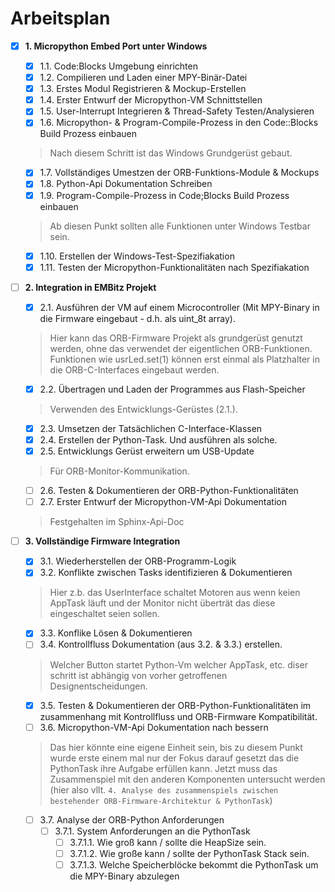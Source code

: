 # Arbeitsplan

- [x] **1. Micropython Embed Port unter Windows**
    - [x] 1.1. Code:Blocks Umgebung einrichten  
    - [x] 1.2. Compilieren und Laden einer MPY-Binär-Datei  
    - [x] 1.3. Erstes Modul Registrieren & Mockup-Erstellen  
    - [x] 1.4. Erster Entwurf der Micropython-VM Schnittstellen
    - [x] 1.5. User-Interrupt Integrieren & Thread-Safety Testen/Analysieren  
    - [x] 1.6. Micropython- & Program-Compile-Prozess in den Code::Blocks Build Prozess einbauen  
    > Nach diesem Schritt ist das Windows Grundgerüst gebaut. 
    - [x] 1.7. Vollständiges Umestzen der ORB-Funktions-Module & Mockups 
    - [x] 1.8. Python-Api Dokumentation Schreiben
    - [x] 1.9. Program-Compile-Prozess in Code;Blocks Build Prozess einbauen 
    > Ab diesen Punkt sollten alle Funktionen unter Windows Testbar sein.
    - [x] 1.10. Erstellen der Windows-Test-Spezifiakation
    - [x] 1.11. Testen der Micropython-Funktionalitäten nach Spezifiakation

- [ ] **2. Integration in EMBitz Projekt**
    - [x] 2.1. Ausführen der VM auf einem Microcontroller (Mit MPY-Binary in die Firmware eingebaut - d.h. als uint_8t array).
    > Hier kann das ORB-Firmware Projekt als grundgerüst genutzt werden, 
    ohne das verwendet der eigentlichen ORB-Funktionen. Funktionen wie usrLed.set(1) können erst einmal als Platzhalter in die ORB-C-Interfaces eingebaut werden.
    - [x] 2.2. Übertragen und Laden der Programmes aus Flash-Speicher
    > Verwenden des Entwicklungs-Gerüstes (2.1.).
    - [x] 2.3. Umsetzen der Tatsächlichen C-Interface-Klassen
    - [x] 2.4. Erstellen der Python-Task. Und ausführen als solche.
    - [x] 2.5. Entwicklungs Gerüst erweitern um USB-Update 
    >Für ORB-Monitor-Kommunikation.
    - [ ] 2.6. Testen & Dokumentieren der ORB-Python-Funktionalitäten
    - [ ] 2.7. Erster Entwurf der Micropython-VM-Api Dokumentation
    > Festgehalten im Sphinx-Api-Doc

- [ ] **3. Vollständige Firmware Integration** 
    - [x] 3.1. Wiederherstellen der ORB-Programm-Logik
    - [x] 3.2. Konflikte zwischen Tasks identifizieren & Dokumentieren
    > Hier z.b. das UserInterface schaltet Motoren aus wenn keien AppTask läuft und der Monitor nicht überträt das diese eingeschaltet seien sollen.
    - [x] 3.3. Konflike Lösen & Dokumentieren
    - [ ] 3.4. Kontrollfluss Dokumentation (aus 3.2. & 3.3.) erstellen.
    >Welcher Button startet Python-Vm welcher AppTask, etc. diser schritt ist abhängig von vorher getroffenen Designentscheidungen.
    - [x] 3.5. Testen & Dokumentieren der ORB-Python-Funktionalitäten im zusammenhang mit Kontrollfluss und ORB-Firmware Kompatibilität.
    - [ ] 3.6. Micropython-VM-Api Dokumentation nach bessern
    > Das hier könnte eine eigene Einheit sein, bis zu diesem Punkt wurde erste einem mal nur der Fokus darauf gesetzt das die PythonTask ihre Aufgabe erfüllen kann. Jetzt muss das Zusammenspiel mit den anderen Komponenten untersucht werden (hier also vllt. `4. Analyse des zusammenspiels zwischen bestehender ORB-Firmware-Architektur & PythonTask`)
    - [ ] 3.7. Analyse der ORB-Python Anforderungen  
        - [ ] 3.7.1. System Anforderungen an die PythonTask
            - [ ] 3.7.1.1. Wie groß kann / sollte die HeapSize sein.
            - [ ] 3.7.1.2. Wie große kann / sollte der PythonTask Stack sein.
            - [ ] 3.7.1.3. Welche Speicherblöcke bekommt die PythonTask um die MPY-Binary abzulegen
